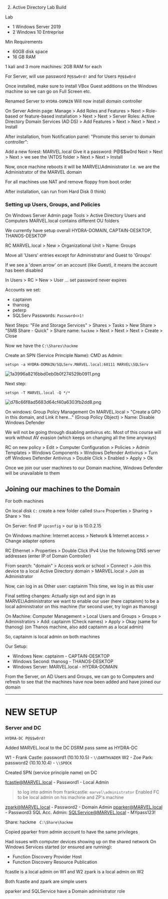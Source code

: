 2. Active Directory Lab Build

Lab
- 1 Windows Server 2019 
- 2 Windows 10 Entreprise

Min Requirements
- 60GB disk space
- 16 GB RAM

1 kali and 3 more machines: 2GB RAM for each

For Server, will use password `P@$$w0rd!` and for Users `P@$$w0rd`

Once installed, make sure to install VBox Guest additions on the Windows machine so we can go on Full Screen etc.

Renamed Server to `HYDRA-DOMAIN`
Will now install domain controller

On Server Admin page: Manage > Add Roles and Features > Next > Role-based or feature-based installation > Next > Next > Server Roles: Active Directory Domain Services (AD DS) > Add Features > Next > Next > Next > Install

After installation, from Notification panel: "Promote this server to domain controller":

Add a new forest: MARVEL.local
Give it a password: P@$$w0rd
Next > Next > Next > we see the \NTDS folder > Next > Next > Install

Now, once machine reboots it will be MARVEL\Administrator
I.e. we are the Administrator of the MARVEL domain

For all machines use NAT and remove floppy from boot order

After installation, can run from Hard Disk (I think)

### Setting up Users, Groups, and Policies
On Windows Server Admin page
Tools > Active Directory Users and Computers 
MARVEL.local contains different OU folders

We currently have setup overall HYDRA-DOMAIN, CAPTAIN-DESKTOP,  THANOS-DESKTOP

RC MARVEL.local > New > Organizational Unit > Name: Groups

Move all 'Users' entries except for Administrator and Guest to 'Groups'

If we see a 'down arrow' on an account (like Guest), it means the account has been disabled

In Users > RC > New > User ... set password never expires

Accounts we set:
- captainm
- thanosg
- peterp
- SQLServ
Passwords: `Password<>1!`

Next Steps:
"File and Storage Services" > Shares > Tasks > New Share > "SMB Share - Quick" > Share name: `hackme` > Next > Next > Next > Create > Close

Now we have the `C:\Shares\hackme`

Create an SPN (Service Principle Name): CMD as Admin:
```
setspn -a HYDRA-DOMAIN/SQLServ.MARVEL.local:60111 MARVEL\SQLServ
```

![1a3996a8216bbd0eb0b0f274529b0911.png](../../_resources/054734cc9d344e1ba77cbbf3441cbeaa.png)

Next step:
```
setspn -T MARVEL.local -Q */*
```

![d78c66f8ad5683d64cf40a6303fb2dd8.png](../../_resources/ebf997f0fe1e420dbd494bd8b6b2b67b.png)

On windows: Group Policy Management
On MARVEL.local > "Create a GPO in this domain, and Link it here..."
(Group Policy Object) > Name: Disable Windows Defender 

We will not be going through disabling antivirus etc.
Most of this course will work without AV evasion (which keeps on changing all the time anyways)

RC on new policy > Edit > Computer Configuration > Policies > Admin Templates > Windows Components > Windows Defender Antivirus > Turn off Windows Defender Antivirus > Double Click > Enabled > Apply > Ok

Once we join our user machines to our Domain machine, Windows Defender will be unavailable to them 

## Joining our machines to the Domain
For both machines

On local disk `C:` create a new folder called `Share`
Properties > Sharing > Share > Yes

On Server: find IP `ipconfig` > our ip is 10.0.2.15

On Windows machine: Internet access > Network & Internet access > Change adapter options

RC Ethernet > Properties > Double Click IPv4
Use the following DNS server addresses (enter IP of Domain Controller)

From search: "domain" > Access work or school > Connect > Join this device to a local Active Directory domain > MARVEL.local > Join as Administrator

Now, can log in as Other user: captainm
This time, we log in as this user 

Final setting changes: Actually sign out and sign in as MARVEL\Administrator
we want to enable our user (here captainm) to be a local administrator on this machine (for second user, try login as thanosg)

On Machine: Computer Management > Local Users and Groups > Groups > Administrators > Add: captainm (Check names) > Apply > Okay
(same for thanosg)
(on Thanos machine, also add captainm as a local admin)

So, captainm is local admin on both machines

Our Setup: 
- Windows New: captainm - CAPTAIN-DESKTOP
- Windows Second: thanosg - THANOS-DESKTOP
- Windows Server: MARVEL.local - HYDRA-DOMAIN

From the Server, on AD Users and Groups, we can  go to Computers and refresh to see that the machines have now been added and have joined our domain



***
# NEW SETUP

### Server and DC 
```
HYDRA-DC P@$$w0rd!
```

Added MARVEL.local to the DC
DSRM pass same as HYDRA-DC

W1 - Frank Castle: password1 (10.10.10.5) - `\\DARTHVADER`
W2 - Zoe Park: password2 (10.10.10.4) - `\\SPOCK`

Created SPN (service principle name) on DC

fcastle@MARVEL.local - Password1 - Local Admin
> to log into admin from frankcastle: `marvel\administrator`
Enabled FC to be local admin on his machine and ZP's machine

zpark@MARVEL.local - Password2 - Domain Admin
pparker@MARVEL.local - Password3
SQL Acc. Admin: SQLService@MARVEL.local - MYpass123!

Share: hackme
` C:\Share\hackme`

Copied pparker from admin account to have the same privileges

Had issues with computer devices showing up on the shared network
On Windows Services started (or ensured are running):
- Function Discovery Provider Host
- Function Discovery Resource Publication

fcastle is a local admin on W1 and W2
zpark is a local admin on W2

Both fcastle and zpark are simple users

pparker and SQLService have a Domain administrator role 

